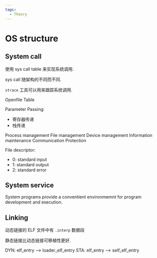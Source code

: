 ```yaml
---
tags:
  - Theory
---
```


# OS structure

## System call

使用 sys call table 来实现系统调用.

sys call 随架构的不同而不同.

`strace` 工具可以用来跟踪系统调用.

Openfile Table

Parameter Passing:

- 寄存器传递
- 栈传递

Process management
File management
Device management
Information maintenance
Communication
Protection

File descriptor:

- 0: standard input
- 1: standard output
- 2: standard error

## System service

System programs provide a conventient environmemnt for program development and execution.

## Linking

动态链接的 ELF 文件中有 `.interp` 数据段

静态链接比动态链接可移植性更好.

DYN: elf_entry --> loader_elf_entry
STA: elf_entry --> self_elf_entry
